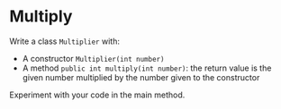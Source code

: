 # Multiply

Write a class `Multiplier` with:
- A constructor `Multiplier(int number)`
- A method `public int multiply(int number)`: the return value is the given number multiplied by the number given to the constructor

Experiment with your code in the main method.